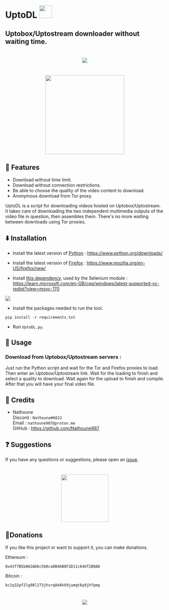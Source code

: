 # UptoDL <img src="https://i.imgur.com/4a9nZ4D.png" width="40">

## Uptobox/Uptostream downloader without waiting time.


<h1 align="center">
<a href="https://github.com/Nathoune987/UptoDL"><img src="https://i.imgur.com/aTmDLFW.png"></a>
</h1>

<h1 align="center">
<a href="https://github.com/Nathoune987/UptoDL/archive/refs/heads/main.zip"><img src="https://i.imgur.com/AkmPYPk.png" width="250"></a>
</h1>

## 🚀 Features

- Download without time limit.
- Download without connection restrictions.
- Be able to choose the quality of the video content to download.
- Anonymous download from Tor proxy.

UptoDL is a script for downloading videos hosted on Uptobox/Uptostream. It takes care of downloading the two independent multimedia outputs of the video file in question, then assembles them. There's no more waiting between downloads using Tor proxies.

## ⬇️ Installation

- Install the latest version of [Python](https://www.python.org/downloads/) : https://www.python.org/downloads/

- Install the latest version of [Firefox]("https://www.mozilla.org/en-US/firefox/new/") : https://www.mozilla.org/en-US/firefox/new/

- Install [this dependency](https://learn.microsoft.com/en-GB/cpp/windows/latest-supported-vc-redist?view=msvc-170), used by the Selenium module : https://learn.microsoft.com/en-GB/cpp/windows/latest-supported-vc-redist?view=msvc-170

<img src="https://i.imgur.com/dQIeyo4.png">

- Install the packages needed to run the tool.

```
pip install -r requirements.txt
```

- Run `UptoDL.py`.


## 🧪 Usage

### Download from Uptobox/Uptostream servers :

Just run the Python script and wait for the Tor and Firefox proxies to load. Then enter an Uptobox/Uptostream link. Wait for the loading to finish and select a quality to download. Wait again for the upload to finish and compile. After that you will have your final video file.

## 🔧 Credits

- Nathoune<br>
    Discord : `Nathoune#6622`<br>
    Email : `nathoune987@proton.me`<br>
    GitHub : https://github.com/Nathoune987


## ❓ Suggestions

If you have any questions or suggestions, please open an [issue](https://github.com/Nathoune987/UptoDL/issues). 
<h1 align="center">
<img src="https://i.imgur.com/PBtR0wF.png" width=150>
</h1>

## 💸Donations

If you like this project or want to support it, you can make donations.

Ethereum : 
```
0x43f7B5b062AD6c560ca0B46B8F2D11c64df2B0AD
```
Bitcoin :
```
bc1q32pf2lg98l273jhvrq8d4kk9jumqt8y8jhfpmp
```

<h1 align="center">
<a href="https://github.com/Nathoune987/UptoDL"><img src="https://i.imgur.com/kEVhT09.png"></a>
</h1>
